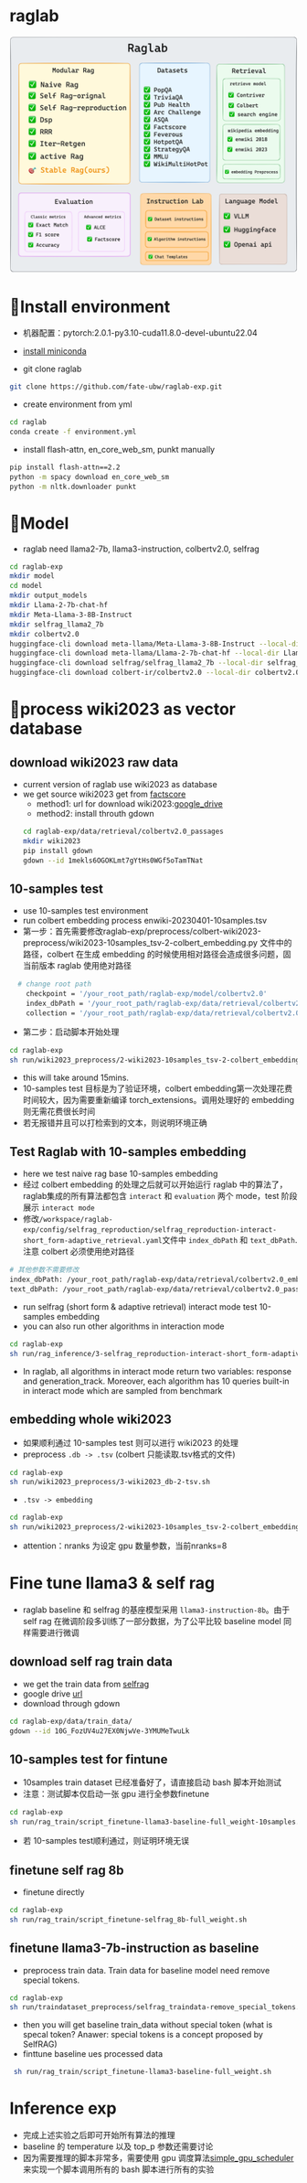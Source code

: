 # raglab
![alt text](https://github.com/fate-ubw/raglab-exp/blob/main/figures/image.png)

# 🔨Install environment
- 机器配置：pytorch:2.0.1-py3.10-cuda11.8.0-devel-ubuntu22.04
- [install miniconda](https://docs.anaconda.com/free/miniconda/index.html)

- git clone raglab
~~~bash
git clone https://github.com/fate-ubw/raglab-exp.git
~~~
- create environment from yml 
~~~bash
cd raglab
conda create -f environment.yml
~~~
- install flash-attn, en_core_web_sm, punkt manually
~~~bash
pip install flash-attn==2.2
python -m spacy download en_core_web_sm
python -m nltk.downloader punkt
~~~

# 🤖Model
- raglab need llama2-7b, llama3-instruction, colbertv2.0, selfrag
~~~bash
cd raglab-exp
mkdir model
cd model
mkdir output_models
mkdir Llama-2-7b-chat-hf
mkdir Meta-Llama-3-8B-Instruct
mkdir selfrag_llama2_7b
mkdir colbertv2.0
huggingface-cli download meta-llama/Meta-Llama-3-8B-Instruct --local-dir Meta-Llama-3-8B-Instruct/
huggingface-cli download meta-llama/Llama-2-7b-chat-hf --local-dir Llama-2-7b-chat-hf/
huggingface-cli download selfrag/selfrag_llama2_7b --local-dir selfrag_llama2_7b
huggingface-cli download colbert-ir/colbertv2.0 --local-dir colbertv2.0/
~~~

# 💽process wiki2023 as vector database

## download wiki2023 raw data
- current version of raglab use wiki2023 as database
- we get source wiki2023 get from [factscore](https://github.com/shmsw25/FActScore)
  - method1: url for download wiki2023:[google_drive](https://drive.google.com/file/d/1mekls6OGOKLmt7gYtHs0WGf5oTamTNat/view) 
  - method2: install throuth gdown 
  ~~~bash
  cd raglab-exp/data/retrieval/colbertv2.0_passages
  mkdir wiki2023
  pip install gdown
  gdown --id 1mekls6OGOKLmt7gYtHs0WGf5oTamTNat
  ~~~
## 10-samples test
- use 10-samples test environment
- run colbert embedding process enwiki-20230401-10samples.tsv
- 第一步：首先需要修改raglab-exp/preprocess/colbert-wiki2023-preprocess/wiki2023-10samples_tsv-2-colbert_embedding.py 文件中的路径，colbert 在生成 embedding 的时候使用相对路径会造成很多问题，固当前版本 raglab 使用绝对路径
~~~bash
  # change root path
    checkpoint = '/your_root_path/raglab-exp/model/colbertv2.0'
    index_dbPath = '/your_root_path/raglab-exp/data/retrieval/colbertv2.0_embedding/wiki2023-10samples'
    collection = '/your_root_path/raglab-exp/data/retrieval/colbertv2.0_passages/wiki2023-10samples/enwiki-20230401-10samples.tsv'
~~~
- 第二步：启动脚本开始处理
~~~bash
cd raglab-exp
sh run/wiki2023_preprocess/2-wiki2023-10samples_tsv-2-colbert_embedding.sh
~~~
- this will take around 15mins. 
- 10-samples test 目标是为了验证环境，colbert embedding第一次处理花费时间较大，因为需要重新编译 torch_extensions。调用处理好的 embedding 则无需花费很长时间
-  若无报错并且可以打检索到的文本，则说明环境正确
## Test Raglab with 10-samples embedding
- here we test naive rag base  10-samples embedding
- 经过 colbert embedding 的处理之后就可以开始运行 raglab 中的算法了，raglab集成的所有算法都包含 `interact` 和 `evaluation` 两个 mode，test 阶段展示 `interact mode`
- 修改`/workspace/raglab-exp/config/selfrag_reproduction/selfrag_reproduction-interact-short_form-adaptive_retrieval.yaml`文件中 `index_dbPath` 和 `text_dbPath`. 注意 colbert 必须使用绝对路径
~~~bash
# 其他参数不需要修改
index_dbPath: /your_root_path/raglab-exp/data/retrieval/colbertv2.0_embedding/wiki2023-10samples
text_dbPath: /your_root_path/raglab-exp/data/retrieval/colbertv2.0_passages/wiki2023-10samples/enwiki-20230401-10samples.tsv
~~~
- run selfrag (short form & adaptive retrieval) interact mode test 10-samples embedding
- you can also run other algorithms in interaction mode
~~~bash
cd raglab-exp
sh run/rag_inference/3-selfrag_reproduction-interact-short_form-adaptive_retrieval.sh
~~~
- In raglab, all algorithms in interact mode return two variables: response and generation_track. Moreover, each algorithm has 10 queries built-in in interact mode which are sampled from benchmark
## embedding whole wiki2023
- 如果顺利通过 10-samples  test 则可以进行 wiki2023 的处理
- preprocess `.db -> .tsv` (colbert 只能读取.tsv格式的文件)
~~~bash
cd raglab-exp
sh run/wiki2023_preprocess/3-wiki2023_db-2-tsv.sh
~~~
- `.tsv -> embedding`
~~~bash
cd raglab-exp
sh run/wiki2023_preprocess/2-wiki2023-10samples_tsv-2-colbert_embedding.sh
~~~
- attention：nranks 为设定 gpu 数量参数，当前nranks=8

# Fine tune llama3 & self rag 
- raglab baseline 和 selfrag 的基座模型采用 `llama3-instruction-8b`。由于 self rag 在微调阶段多训练了一部分数据，为了公平比较 baseline model 同样需要进行微调 
## download self rag train data
- we get the train data from [selfrag](https://github.com/AkariAsai/self-rag/tree/main)
- google drive [url](https://drive.google.com/file/d/10G_FozUV4u27EX0NjwVe-3YMUMeTwuLk/view)
- download through gdown
~~~bash
cd raglab-exp/data/train_data/
gdown --id 10G_FozUV4u27EX0NjwVe-3YMUMeTwuLk
~~~
## 10-samples test for fintune
- 10samples train dataset 已经准备好了，请直接启动 bash 脚本开始测试
- 注意：测试脚本仅启动一张 gpu 进行全参数finetune 
~~~bash
cd raglab-exp
sh run/rag_train/script_finetune-llama3-baseline-full_weight-10samples.sh
~~~
- 若 10-samples test顺利通过，则证明环境无误
## finetune self rag 8b
- finetune directly
~~~bash
cd raglab-exp
sh run/rag_train/script_finetune-selfrag_8b-full_weight.sh
~~~
## finetune llama3-7b-instruction as baseline
- preprocess train data. Train data for baseline model need remove special tokens.
~~~bash
cd raglab-exp
sh run/traindataset_preprocess/selfrag_traindata-remove_special_tokens.sh
~~~
- then you will get baseline train_data without special token (what is specal token? Anawer: special tokens is a concept proposed by SelfRAG)
- finttune baseline ues processed data
~~~bash
 sh run/rag_train/script_finetune-llama3-baseline-full_weight.sh
~~~
# Inference exp
- 完成上述实验之后即可开始所有算法的推理
- baseline 的 temperature 以及 top_p 参数还需要讨论
- 因为需要推理的脚本非常多，需要使用 gpu 调度算法[simple_gpu_scheduler](https://github.com/ExpectationMax/simple_gpu_scheduler)来实现一个脚本调用所有的 bash 脚本进行所有的实验